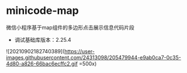 # minicode-map
微信小程序基于map组件的多边形点击展示信息代码片段
+ 调试基础库版本：2.25.4

![20210902182740389](https://user-images.githubusercontent.com/24313098/205479944-e9ab0ca7-0c35-4d80-a826-66bac6ecffc2.gif =500x)
